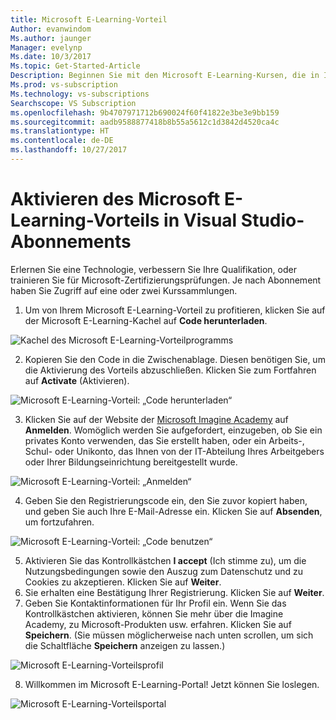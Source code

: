 ```yaml
---
title: Microsoft E-Learning-Vorteil
Author: evanwindom
Ms.author: jaunger
Manager: evelynp
Ms.date: 10/3/2017
Ms.topic: Get-Started-Article
Description: Beginnen Sie mit den Microsoft E-Learning-Kursen, die in Ihrem Visual Studio-Abonnement enthalten sind.
Ms.prod: vs-subscription
Ms.technology: vs-subscriptions
Searchscope: VS Subscription
ms.openlocfilehash: 9b4707971712b690024f60f41822e3be3e9bb159
ms.sourcegitcommit: aadb9588877418b8b55a5612c1d3842d4520ca4c
ms.translationtype: HT
ms.contentlocale: de-DE
ms.lasthandoff: 10/27/2017
---
```

# <a name="activating-the-microsoft-e-learning-benefit-in-visual-studio-subscriptions"></a>Aktivieren des Microsoft E-Learning-Vorteils in Visual Studio-Abonnements

Erlernen Sie eine Technologie, verbessern Sie Ihre Qualifikation, oder trainieren Sie für Microsoft-Zertifizierungsprüfungen.  Je nach Abonnement haben Sie Zugriff auf eine oder zwei Kurssammlungen.  

1.  Um von Ihrem Microsoft E-Learning-Vorteil zu profitieren, klicken Sie auf der Microsoft E-Learning-Kachel auf **Code herunterladen**. 

![Kachel des Microsoft E-Learning-Vorteilprogramms](_img\vs-elearn\vs-elearn-tile.png)

2.  Kopieren Sie den Code in die Zwischenablage.  Diesen benötigen Sie, um die Aktivierung des Vorteils abzuschließen.  Klicken Sie zum Fortfahren auf **Activate** (Aktivieren). 

![Microsoft E-Learning-Vorteil: „Code herunterladen“](_img\vs-elearn\vs-elearn-get-code.png)

3.  Klicken Sie auf der Website der [Microsoft Imagine Academy](https://imagineacademy.microsoft.com/AccessCodeRedemption/enrollmentcode?channelid=6) auf **Anmelden**.  Womöglich werden Sie aufgefordert, einzugeben, ob Sie ein privates Konto verwenden, das Sie erstellt haben, oder ein Arbeits-, Schul- oder Unikonto, das Ihnen von der IT-Abteilung Ihres Arbeitgebers oder Ihrer Bildungseinrichtung bereitgestellt wurde. 

![Microsoft E-Learning-Vorteil: „Anmelden“](_img\vs-elearn\vs-elearn-imagine-resized.png)

4.  Geben Sie den Registrierungscode ein, den Sie zuvor kopiert haben, und geben Sie auch Ihre E-Mail-Adresse ein.  Klicken Sie auf **Absenden**, um fortzufahren.  

![Microsoft E-Learning-Vorteil: „Code benutzen“](_img\vs-elearn\vs-elearn-enter-code-resized.png)

5.  Aktivieren Sie das Kontrollkästchen **I accept** (Ich stimme zu), um die Nutzungsbedingungen sowie den Auszug zum Datenschutz und zu Cookies zu akzeptieren.  Klicken Sie auf **Weiter**.  
6.  Sie erhalten eine Bestätigung Ihrer Registrierung.  Klicken Sie auf **Weiter**.  
7.  Geben Sie Kontaktinformationen für Ihr Profil ein.  Wenn Sie das Kontrollkästchen aktivieren, können Sie mehr über die Imagine Academy, zu Microsoft-Produkten usw. erfahren.  Klicken Sie auf **Speichern**.  (Sie müssen möglicherweise nach unten scrollen, um sich die Schaltfläche **Speichern** anzeigen zu lassen.)

![Microsoft E-Learning-Vorteilsprofil](_img\vs-elearn\vs-elearn-full-profile.png)

8.  Willkommen im Microsoft E-Learning-Portal! Jetzt können Sie loslegen.

![Microsoft E-Learning-Vorteilsportal](_img\vs-elearn\vs-elearn-portal.png)
